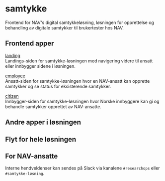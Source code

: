 # samtykke
Frontend for NAV's digital samtykkeløsning, løsningen for opprettelse og behandling av digitale samtykker til brukertester hos NAV.

## Frontend apper
[landing](/landing)\
Landings-siden for samtykke-løsningen med navigering videre til ansatt eller innbygger sidene i løsningen.

[employee](/employee)\
Ansatt-siden for samtykke-løsningen hvor en NAV-ansatt kan opprette samtykker og se status for eksisterende samtykker.

[citizen](/citizen)\
Innbygger-siden for samtykke-løsningen hvor Norske innbyggere kan gi og behandle samtykker opprettet av NAV-ansatte. 

## Andre apper i løsningen

## Flyt for hele løsningen

## For NAV-ansatte
Interne hendveldenser kan sendes på Slack via kanalene `#researchops` eller `#samtykke-løsning`.